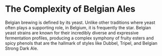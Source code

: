 # The Complexity of Belgian Ales

Belgian brewing is defined by its yeast. Unlike other traditions where yeast often plays a supporting role, in Belgium, it is frequently the star. Belgian yeast strains are known for their incredibly diverse and expressive fermentation profiles, producing a complex symphony of fruity esters and spicy phenols that are the hallmark of styles like Dubbel, Tripel, and Belgian Strong Dark Ale.
